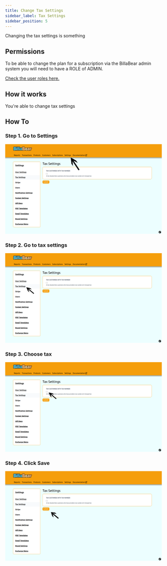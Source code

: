 ```yaml
---
title: Change Tax Settings
sidebar_label: Tax Settings
sidebar_position: 5
---
```

Changing the tax settings is something

## Permissions

To be able to change the plan for a subscription via the BillaBear admin system you will need to have a ROLE of ADMIN.

[Check the user roles here.](../user_roles/)

## How it works

You're able to change tax settings

## How To

### Step 1. Go to Settings

![Click Settings](./tax_settings_screenshots/1_click_setttings.png)

### Step 2. Go to tax settings

![Click Tax Settings](./tax_settings_screenshots/2_click_tax_sections.png)

### Step 3. Choose tax

![Choose settings](./tax_settings_screenshots/3_choose_tax.png)

### Step 4. Click Save

![Click Save](./tax_settings_screenshots/4_click_save.png)
